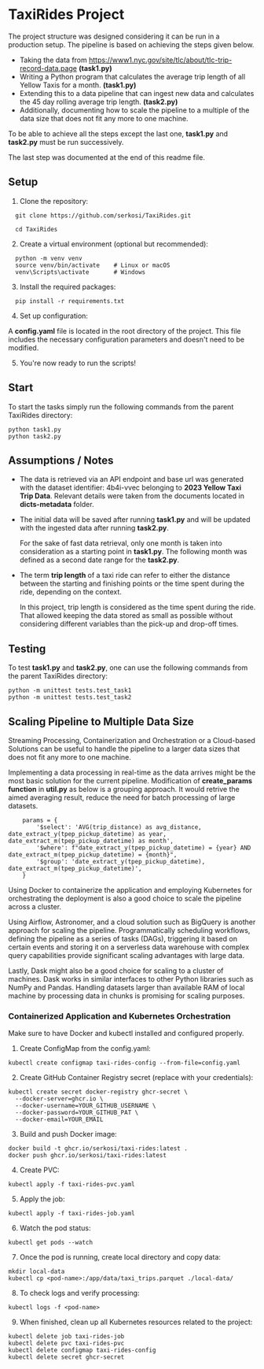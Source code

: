 # TaxiRides Project
The project structure was designed considering it can be run in a production setup. The pipeline is based on achieving the steps given below.
- Taking the data from https://www1.nyc.gov/site/tlc/about/tlc-trip-record-data.page <strong>(task1.py)</strong>
- Writing a Python program that calculates the average trip length of all Yellow Taxis for a month. <strong>(task1.py)</strong>
- Extending this to a data pipeline that can ingest new data and calculates the 45 day rolling average trip length. <strong>(task2.py)</strong>
- Additionally, documenting how to scale the pipeline to a multiple of the data size that does not fit any more to one machine.

To be able to achieve all the steps except the last one, <strong>task1.py</strong> and <strong>task2.py</strong> must be run successively. 

The last step was documented at the end of this readme file.

## Setup
1. Clone the repository:
  ```
    git clone https://github.com/serkosi/TaxiRides.git 

    cd TaxiRides
  ```

2. Create a virtual environment (optional but recommended):
  ```
    python -m venv venv
    source venv/bin/activate    # Linux or macOS
    venv\Scripts\activate       # Windows
  ```
3. Install the required packages:
  ```
    pip install -r requirements.txt
  ```

4. Set up configuration:

A <strong>config.yaml</strong> file is located in the root directory of the project. This file includes the necessary configuration parameters and doesn't need to be modified.

5. You're now ready to run the scripts!

## Start
To start the tasks simply run the following commands from the parent TaxiRides directory:
  ```
python task1.py
python task2.py
  ```

## Assumptions / Notes
* The data is retrieved via an API endpoint and base url was generated with the dataset identifier: 4b4i-vvec belonging to <strong>2023 Yellow Taxi Trip Data</strong>. Relevant details were taken from the documents located in <strong>dicts-metadata</strong> folder.
* The initial data will be saved after running <strong>task1.py</strong> and will be updated with the ingested data after running <strong>task2.py</strong>.
    
    For the sake of fast data retrieval, only one month is taken into consideration as a starting point in <strong>task1.py</strong>. The following month was defined as a second date range for the <strong>task2.py</strong>.
* The term <strong>trip length</strong> of a taxi ride can refer to either the distance between the starting and finishing points or the time spent during the ride, depending on the context.

    In this project, trip length is considered as the time spent during the ride. That allowed keeping the data stored as small as possible without considering different variables than the pick-up and drop-off times.

## Testing
To test <strong>task1.py</strong> and <strong>task2.py</strong>, one can use the following commands from the parent TaxiRides directory:
  ```
python -m unittest tests.test_task1
python -m unittest tests.test_task2
  ```

## Scaling Pipeline to Multiple Data Size
Streaming Processing, Containerization and Orchestration or a Cloud-based Solutions can be useful to handle the pipeline to a larger data sizes that does not fit any more to one machine.

Implementing a data processing in real-time as the data arrives might be the most basic solution for the current pipeline. Modification of <strong>create_params function</strong> in <strong>util.py</strong> as below is a grouping approach. It would retrive the aimed averaging result, reduce the need for batch processing of large datasets.
```
    params = {
        '$select': 'AVG(trip_distance) as avg_distance, date_extract_y(tpep_pickup_datetime) as year, date_extract_m(tpep_pickup_datetime) as month',
        '$where': f"date_extract_y(tpep_pickup_datetime) = {year} AND date_extract_m(tpep_pickup_datetime) = {month}",
        '$group': 'date_extract_y(tpep_pickup_datetime), date_extract_m(tpep_pickup_datetime)',
    }
```
Using Docker to containerize the application and employing Kubernetes for orchestrating the deployment is also a good choice to scale the pipeline across a cluster.

Using Airflow, Astronomer, and a cloud solution such as BigQuery is another approach for scaling the pipeline. Programmatically scheduling workflows, defining the pipeline as a series of tasks (DAGs), triggering it based on certain events and storing it on a serverless data warehouse with complex query capabilities provide significant scaling advantages with large data.

Lastly, Dask might also be a good choice for scaling to a cluster of machines. Dask works in similar interfaces to other Python libraries such as NumPy and Pandas. Handling datasets larger than available RAM of local machine by processing data in chunks is promising for scaling purposes.

### Containerized Application and Kubernetes Orchestration
Make sure to have Docker and kubectl installed and configured properly.
1. Create ConfigMap from the config.yaml:
```
kubectl create configmap taxi-rides-config --from-file=config.yaml
```
2. Create GitHub Container Registry secret (replace with your credentials):
```
kubectl create secret docker-registry ghcr-secret \
  --docker-server=ghcr.io \
  --docker-username=YOUR_GITHUB_USERNAME \
  --docker-password=YOUR_GITHUB_PAT \
  --docker-email=YOUR_EMAIL
```
3. Build and push Docker image:
```
docker build -t ghcr.io/serkosi/taxi-rides:latest .
docker push ghcr.io/serkosi/taxi-rides:latest
```
4. Create PVC:
```
kubectl apply -f taxi-rides-pvc.yaml
```
5. Apply the job:
```
kubectl apply -f taxi-rides-job.yaml
```
6. Watch the pod status:
```
kubectl get pods --watch
```
7. Once the pod is running, create local directory and copy data:
```
mkdir local-data
kubectl cp <pod-name>:/app/data/taxi_trips.parquet ./local-data/
```
8. To check logs and verify processing:
```
kubectl logs -f <pod-name>
```
9. When finished, clean up all Kubernetes resources related to the project:
```
kubectl delete job taxi-rides-job
kubectl delete pvc taxi-rides-pvc
kubectl delete configmap taxi-rides-config
kubectl delete secret ghcr-secret
```
